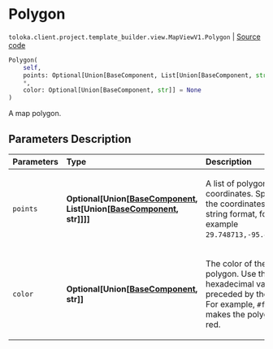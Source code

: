 # Polygon
`toloka.client.project.template_builder.view.MapViewV1.Polygon` | [Source code](https://github.com/Toloka/toloka-kit/blob/v1.2.0.post1/src/client/project/template_builder/view.py#L473)

```python
Polygon(
    self,
    points: Optional[Union[BaseComponent, List[Union[BaseComponent, str]]]] = None,
    *,
    color: Optional[Union[BaseComponent, str]] = None
)
```

A map polygon.

## Parameters Description

| Parameters | Type | Description |
| :----------| :----| :-----------|
`points`|**Optional\[Union\[[BaseComponent](toloka.client.project.template_builder.base.BaseComponent.md), List\[Union\[[BaseComponent](toloka.client.project.template_builder.base.BaseComponent.md), str\]\]\]\]**|<p>A list of polygon coordinates. Specify the coordinates in the string format, for example `29.748713,-95.404287`.</p>
`color`|**Optional\[Union\[[BaseComponent](toloka.client.project.template_builder.base.BaseComponent.md), str\]\]**|<p>The color of the polygon. Use the hexadecimal values preceded by the `#`. For example, `#f00` makes the polygon red.</p>
